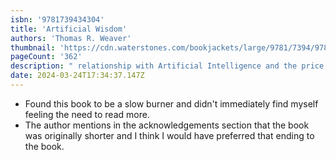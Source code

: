 ```yaml
---
isbn: '9781739434304'
title: 'Artificial Wisdom'
authors: 'Thomas R. Weaver'
thumbnail: 'https://cdn.waterstones.com/bookjackets/large/9781/7394/9781739434304.jpg'
pageCount: '362'
description: " relationship with Artificial Intelligence and the price we would be willing to pay, as a species, to be saved. Perfect for fans of Blake Crouch, Neal Stephenson, Philip K Dick, Kim Stanley Robinson and RR Haywood.It's 2050, a decade after a heatwave that killed four hundred million across the Persian Gulf, including journalist Marcus Tully's wife. Now he must uncover the truth: was the disaster natural? Or is the weather now a weapon of genocide?A whistleblower pulls Tully into a murder investigation at the centre of an election battle for a global dictator, with a mandate to prevent a climate apocalypse. A former US President campaigns against the first AI politician of the position, but someone is trying to sway the outcome.Tully must convince the world to face the truth and make hard choices about the future of the species. But will humanity ultimately choose salvation over freedom, whatever the cost?"
date: 2024-03-24T17:34:37.147Z
---
```


- Found this book to be a slow burner and didn't immediately find myself feeling the need to read more.
- The author mentions in the acknowledgements section that the book was originally shorter and I think I would have preferred that ending to the book.
